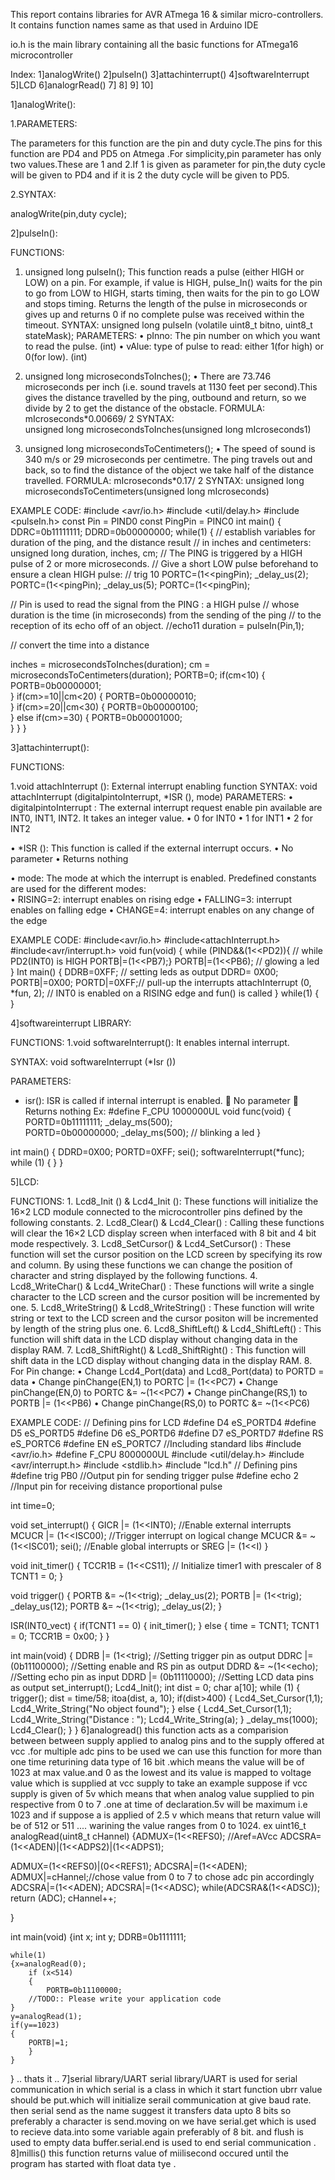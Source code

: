 This report contains libraries for AVR ATmega 16 & similar micro-controllers.
It contains function names same as that used in Arduino IDE

io.h is the main library containing all the basic functions for ATmega16 microcontroller

Index:
1]analogWrite()
2]pulseIn()
3]attachinterrupt()
4]softwareInterrupt
5]LCD
6]analogrRead()
7]
8]
9]
10]

1]analogWrite():

1.PARAMETERS:

The parameters for this function are the pin and duty cycle.The pins for this function are PD4 and PD5 on Atmega .For simplicity,pin parameter has only two values.These are 1 and 2.If 1 is given as parameter for pin,the duty cycle will be given to PD4 and if it is 2 the duty cycle will be given to PD5.

2.SYNTAX:

analogWrite(pin,duty cycle);

2]pulseIn():

FUNCTIONS:

1.  unsigned long pulseIn();
  	This function reads a pulse (either HIGH or LOW) on a pin. For example, if value is HIGH, pulse_In() waits for the pin to go             from LOW to HIGH, starts timing, then waits for the pin to go LOW and stops timing. Returns the length of the pulse in            	   microseconds or gives up and returns 0 if no complete pulse was received within the timeout.
    SYNTAX:
      	unsigned long pulseIn (volatile uint8_t bitno, uint8_t stateMask);
    PARAMETERS:
    •	pInno: The pin number on which you want to read the pulse. (int)
    •	vAlue: type of pulse to read: either 1(for high) or 0(for low). (int)

2.  unsigned long microsecondsToInches();
    •	There are 73.746 microseconds per inch (i.e. sound travels at 1130 feet per second).This gives the distance travelled by the     	 ping, outbound and return, so we divide by 2 to get the distance of the obstacle.
    FORMULA:    
        mIcroseconds*0.00669/ 2
    SYNTAX:    
        unsigned long microsecondsToInches(unsigned long mIcroseconds1)

3.  unsigned long microsecondsToCentimeters();
    •	The speed of sound is 340 m/s or 29 microseconds per centimetre. The ping travels out and back, so to find the distance of the           object we take half of the distance travelled.
    FORMULA:
        mIcroseconds*0.17/ 2
    SYNTAX:
        unsigned long microsecondsToCentimeters(unsigned long mIcroseconds)

EXAMPLE CODE:
#include <avr/io.h>
#include <util/delay.h>
#include <pulseIn.h>
const Pin = PIND0
const PingPin = PINC0
int main()
{
  DDRC=0b11111111;
  DDRD=0b00000000;
while(1) 
{
  // establish variables for duration of the ping, and the distance result
  // in inches and centimeters:
  unsigned long duration, inches, cm;
  // The PING is triggered by a HIGH pulse of 2 or more microseconds.
  // Give a short LOW pulse beforehand to ensure a clean HIGH pulse:
  // trig 10
  PORTC=(1<<pingPin);
  _delay_us(2);
  PORTC=(1<<pingPin);
  _delay_us(5);
  PORTC=(1<<pingPin);

  // Pin is used to read the signal from the PING : a HIGH pulse
  // whose duration is the time (in microseconds) from the sending of the ping
  // to the reception of its echo off of an object.
  //echo11
  duration = pulseIn(Pin,1);
  
  // convert the time into a distance
  
  inches = microsecondsToInches(duration);
  cm = microsecondsToCentimeters(duration);
  PORTB=0;
  if(cm<10)
  {
	  PORTB=0b00000001;	  
  }
  if(cm>=10||cm<20)
  {
	  PORTB=0b00000010;	  
  }
  if(cm>=20||cm<30)
  {
	  PORTB=0b00000100;	  
  }
  else if(cm>=30)
  {
	  PORTB=0b00001000;	  
  }
}
}

3]attachinterrupt():

FUNCTIONS:

1.void attachInterrupt (): External interrupt enabling function
SYNTAX:
void attachInterrupt (digitalpintoInterrupt, *ISR (), mode)
PARAMETERS:
• digitalpintoInterrupt : The external interrupt request enable pin available are INT0, INT1, INT2. It takes an integer value.
     • 0 for INT0
     • 1 for INT1
     • 2 for INT2
     
• *ISR ():  This function is called if the external interrupt occurs.
      •	No parameter
      •	Returns nothing

• mode: The mode at which the interrupt is enabled. Predefined constants are used for the different modes:   
      •	RISING=2: interrupt enables on rising edge 
      •	FALLING=3: interrupt enables on falling edge 
      •	CHANGE=4: interrupt enables on any change of the edge
      
EXAMPLE CODE:
#include<avr/io.h>
#include<attachInterrupt.h>
#include<avr/interrupt.h>
void fun(void)
{
        while (PIND&&(1<<PD2)){    // while PD2(INT0) is HIGH
        PORTB|=(1<<PB7);}
        PORTB|=(1<<PB6);   // glowing a led  
}
Int main() 
{       DDRB=0XFF; // setting leds as output
	DDRD= 0X00; 
	PORTB|=0X00;
	PORTD|=0XFF;// pull-up the interrupts
	attachInterrupt (0, *fun, 2); // INT0  is enabled on a RISING edge and fun() is called
}
while(1) {             
}

4]softwareinterrupt LIBRARY:

FUNCTIONS:
1.void softwareInterrupt(): It enables internal interrupt.

SYNTAX:
void softwareInterrupt (*Isr ())

PARAMETERS:
*  isr(): ISR is called if internal interrupt is enabled.
	No parameter 
	Returns nothing
Ex: #define F_CPU 1000000UL
void func(void)
{
   PORTD=0b11111111; 
   _delay_ms(500);   
   PORTD=0b00000000;
   _delay_ms(500);   // blinking a led
}

int main()
{       DDRD=0X00;
	PORTD=0XFF;
	sei();
        softwareInterrupt(*func);
	while (1)
	{
        }
}

5]LCD:

FUNCTIONS:
	1.	Lcd8_Init () & Lcd4_Init (): These functions will initialize the 16×2 LCD module connected to the microcontroller
	        pins defined by the following constants.
	2.	Lcd8_Clear() & Lcd4_Clear() : Calling these functions will clear the 16×2 LCD display screen when interfaced with
	        8 bit and 4 bit mode respectively.
	3.	Lcd8_SetCursor() & Lcd4_SetCursor() : These function will set the cursor position on the LCD screen by specifying 
	        its row and column. By using these functions we can change the position of character and string displayed by the
		following functions.
	4.	Lcd8_WriteChar() & Lcd4_WriteChar() : These functions will write a single character to the LCD screen and the cursor
	        position will be incremented by one.
	5.	Lcd8_WriteString() & Lcd8_WriteString() : These function will write string or text to the LCD screen and the cursor
	        positon will be incremented by length of the string plus one.
	6.	Lcd8_ShiftLeft() & Lcd4_ShiftLeft() : This function will shift data in the LCD display without changing data in the
	        display RAM.
	7.	Lcd8_ShiftRight() & Lcd8_ShiftRight() : This function will shift data in the LCD display without changing data in 
	        the display RAM.
	8.	For Pin change:
		•	Change Lcd4_Port(data) and Lcd8_Port(data) to PORTD = data
		•	Change pinChange(EN,1) to  PORTC |= (1<<PC7)
		•	Change pinChange(EN,0) to PORTC &= ~(1<<PC7)
		•	Change pinChange(RS,1) to PORTB |= (1<<PB6)
		•	Change pinChange(RS,0) to PORTC &= ~(1<<PC6)

EXAMPLE CODE:
// Defining pins for LCD
#define D4 eS_PORTD4
#define D5 eS_PORTD5
#define D6 eS_PORTD6
#define D7 eS_PORTD7
#define RS eS_PORTC6
#define EN eS_PORTC7
//Including standard libs
#include <avr/io.h>
#define F_CPU 8000000UL
#include <util/delay.h>
#include <avr/interrupt.h>
#include <stdlib.h>
#include "lcd.h"
// Defining pins
#define trig PB0	//Output pin for sending trigger pulse
#define echo 2	//Input pin for receiving distance proportional pulse

int time=0;

void set_interrupt()
{
	GICR |= (1<<INT0);	//Enable external interrupts
	MCUCR |= (1<<ISC00); //Trigger interrupt on logical change
	MCUCR &= ~(1<<ISC01);
	sei();	//Enable global interrupts or SREG |= (1<<I)
}

void init_timer()
{
	TCCR1B = (1<<CS11); // Initialize timer1 with prescaler of 8
	TCNT1 = 0;
}

void trigger()
{
	PORTB &= ~(1<<trig);
	_delay_us(2);
	PORTB |= (1<<trig);
	_delay_us(12);
	PORTB &= ~(1<<trig);
	_delay_us(2);
}

ISR(INT0_vect)
{
	if(TCNT1 == 0)
	{
		init_timer();
	}
	else
	{
		time = TCNT1;
		TCNT1 = 0;
		TCCR1B = 0x00; 
	}
}

int main(void)
{
	DDRB |= (1<<trig);	//Setting trigger pin as output
	DDRC |= (0b11100000);	//Setting enable and RS pin as output
	DDRD &= ~(1<<echo);	//Setting echo pin as input
	DDRD |= (0b11110000);	//Setting LCD data pins as output
	set_interrupt();
	Lcd4_Init();
	int dist = 0;
	char a[10];
    while (1) 
    {
		trigger();
		dist = time/58;
		itoa(dist, a, 10);
		if(dist>400)
		{
			Lcd4_Set_Cursor(1,1);			
			Lcd4_Write_String("No object found");
		}
		else
		{
			Lcd4_Set_Cursor(1,1);
			Lcd4_Write_String("Distance : ");
			Lcd4_Write_String(a);
		}
		_delay_ms(1000);
		Lcd4_Clear();
    }
}
6]analogread()
this function acts as a comparision between between supply applied to analog pins and to the supply offered at vcc .for multiple adc pins to be used we can use this function for more than one time returining data type of 16 bit .which means the value will be of 1023 at max value.and 0 as the lowest and its value is mapped to voltage value which is supplied at vcc supply to take an example suppose if vcc supply is given of 5v which means that when analog value supplied to pin respective from 0 to 7 .one at time of declaration.5v will be maximum i.e 1023 and if suppose a is applied of 2.5 v which means that return value will be of 512 or 511 .... warining the value ranges from 0 to 1024.
ex
uint16_t analogRead(uint8_t cHannel)
{ADMUX=(1<<REFS0);				//Aref=AVcc
ADCSRA=(1<<ADEN)|(1<<ADPS2)|(1<<ADPS1);		
  
  ADMUX=(1<<REFS0)|(0<<REFS1);
  ADCSRA|=(1<<ADEN);
  ADMUX|=cHannel;//chose value from 0 to 7 to chose adc pin accordingly
  ADCSRA|=(1<<ADEN);
  ADCSRA|=(1<<ADSC);
 while(ADCSRA&(1<<ADSC));
 return (ADC);
 cHannel++;
 
}

int main(void)
{int x; 
	int y;
	DDRB=0b1111111;
	
    while(1)
    {x=analogRead(0);
		if (x<514)
		{
			PORTB=0b11100000;
        //TODO:: Please write your application code 
    }
	y=analogRead(1);
	if(y==1023)
	{
		PORTB|=1;	
		}
	}	
}
.. thats it ..
7]serial library/UART
serial library/UART is used for serial communication in which serial is a class in which it start function ubrr value should be put.which will initialize serail communication at give baud rate. then serial send as the name suggest it transfers data upto 8 bits so preferably a character is send.moving on we have serial.get which is used to recieve data.into some variable again preferably of 8 bit. and flush is used to empty data buffer.serial.end is used to end serial communication .
8]millis()
this function returns value of miilisecond occured until the program has started with float data tye
.
